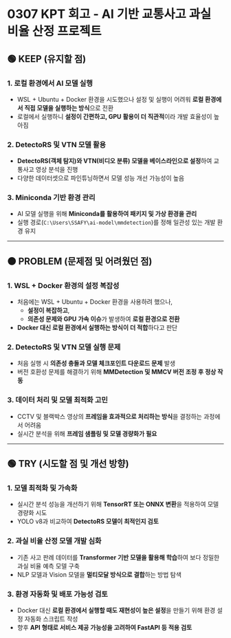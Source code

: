 # 0307 KPT 회고 - AI 기반 교통사고 과실 비율 산정 프로젝트

## 🟢 KEEP (유지할 점)

### 1. 로컬 환경에서 AI 모델 실행

-   WSL + Ubuntu + Docker 환경을 시도했으나 설정 및 실행이 어려워 **로컬 환경에서 직접 모델을 실행하는 방식**으로 전환
-   로컬에서 실행하니 **설정이 간편하고, GPU 활용이 더 직관적**이라 개발 효율성이 높아짐

### 2. DetectoRS 및 VTN 모델 활용

-   **DetectoRS(객체 탐지)와 VTN(비디오 분류) 모델을 베이스라인으로 설정**하여 교통사고 영상 분석을 진행
-   다양한 데이터셋으로 파인튜닝하면서 모델 성능 개선 가능성이 높음

### 3. Miniconda 기반 환경 관리

-   AI 모델 실행을 위해 **Miniconda를 활용하여 패키지 및 가상 환경을 관리**
-   실행 경로(`C:\Users\SSAFY\ai-model\mmdetection`)를 정해 일관성 있는 개발 환경 유지

---

## 🟠 PROBLEM (문제점 및 어려웠던 점)

### 1. WSL + Docker 환경의 설정 복잡성

-   처음에는 WSL + Ubuntu + Docker 환경을 사용하려 했으나,
    -   **설정이 복잡하고**,
    -   **의존성 문제와 GPU 가속 이슈**가 발생하여 **로컬 환경으로 전환**
-   **Docker 대신 로컬 환경에서 실행하는 방식이 더 적합**하다고 판단

### 2. DetectoRS 및 VTN 모델 실행 문제

-   처음 실행 시 **의존성 충돌과 모델 체크포인트 다운로드 문제** 발생
-   버전 호환성 문제를 해결하기 위해 **MMDetection 및 MMCV 버전 조정 후 정상 작동**

### 3. 데이터 처리 및 모델 최적화 고민

-   CCTV 및 블랙박스 영상의 **프레임을 효과적으로 처리하는 방식**을 결정하는 과정에서 어려움
-   실시간 분석을 위해 **프레임 샘플링 및 모델 경량화가 필요**

---

## 🟢 TRY (시도할 점 및 개선 방향)

### 1. 모델 최적화 및 가속화

-   실시간 분석 성능을 개선하기 위해 **TensorRT 또는 ONNX 변환**을 적용하여 모델 경량화 시도
-   YOLO v8과 비교하여 **DetectoRS 모델이 최적인지 검토**

### 2. 과실 비율 산정 모델 개발 심화

-   기존 사고 판례 데이터를 **Transformer 기반 모델을 활용해 학습**하여 보다 정밀한 과실 비율 예측 모델 구축
-   NLP 모델과 Vision 모델을 **멀티모달 방식으로 결합**하는 방법 탐색

### 3. 환경 자동화 및 배포 가능성 검토

-   Docker 대신 **로컬 환경에서 실행할 때도 재현성이 높은 설정**을 만들기 위해 환경 설정 자동화 스크립트 작성
-   향후 **API 형태로 서비스 제공 가능성을 고려하여 FastAPI 등 적용 검토**

```

```
